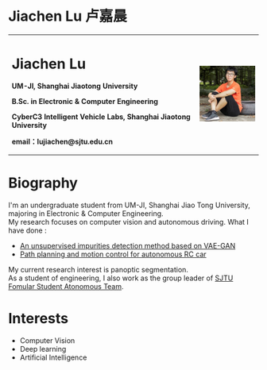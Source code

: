 # Jiachen Lu 卢嘉晨
<table border="0">
  <tr>
    <td width="75%">
      <h1>Jiachen Lu</h1>
      <p><b>UM-JI, Shanghai Jiaotong University</b></p>
      <p><b>B.Sc. in Electronic & Computer Engineering</b></p>
      <p><b>CyberC3 Intelligent Vehicle Labs, Shanghai Jiaotong University</b></p>
      <p><b>email：lujiachen@sjtu.edu.cn</b></p>
    </td>
    <td width="25%">
      <img src="/JiachenLu.jpg" width="100%">     
    </td>
  </tr>
</table>

# Biography
I'm an undergraduate student from UM-JI, Shanghai Jiao Tong University, majoring in Electronic & Computer Engineering. <br>
My research focuses on computer vision and autonomous driving. What I have done :<br>
- [An unsupervised impurities detection method based on VAE-GAN](https://github.com/VictorLlu/SurfaceDefectDetection-VAEGAN-TensorFlow)
- [Path planning and motion control for autonomous RC car](https://github.com/xiabinyu/LL_Cerasus)<br>

My current research interest is panoptic segmentation.<br>
As a student of engineering, I also work as the group leader of [SJTU Fomular Student Atonomous Team](https://github.com/CenturyLiu/SJTU-SRT-2019).

# Interests
- Computer Vision
- Deep learning
- Artificial Intelligence
